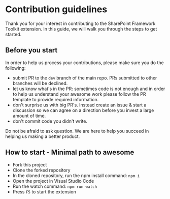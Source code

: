 # Contribution guidelines

Thank you for your interest in contributing to the SharePoint Framework Toolkit extension. In this guide, we will walk you through the steps to get started.

## Before you start

In order to help us process your contributions, please make sure you do the following:

- submit PR to the `dev` branch of the main repo. PRs submitted to other branches will be declined.
- let us know what's in the PR: sometimes code is not enough and in order to help us understand your awesome work please follow the PR template to provide required information.
- don't surprise us with big PR's. Instead create an issue & start a discussion so we can agree on a direction before you invest a large amount of time.
- don't commit code you didn't write.

Do not be afraid to ask question. We are here to help you succeed in helping us making a better product.

## How to start - Minimal path to awesome

- Fork this project
- Clone the forked repository
- In the cloned repository, run the npm install command: `npm i`
- Open the project in Visual Studio Code
- Run the watch command: `npm run watch`
- Press `F5` to start the extension